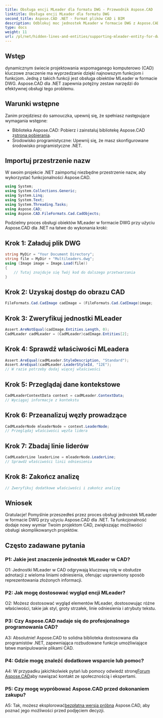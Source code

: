 ```yaml
---
title: Obsługa encji MLeader dla formatu DWG - Przewodnik Aspose.CAD
linktitle: Obsługa encji MLeader dla formatu DWG
second_title: Aspose.CAD .NET - Format plików CAD i BIM
description: Odblokuj moc jednostek MLeader w formacie DWG z Aspose.CAD dla .NET. Ulepsz swoje projekty CAD bez wysiłku.
type: docs
weight: 11
url: /pl/net/hidden-lines-and-entities/supporting-mleader-entity-for-dwg-format/
---
```

## Wstęp

dynamicznym świecie projektowania wspomaganego komputerowo (CAD) kluczowe znaczenie ma wyprzedzanie dzięki najnowszym funkcjom i funkcjom. Jedną z takich funkcji jest obsługa obiektów MLeader w formacie DWG. Aspose.CAD dla .NET zapewnia potężny zestaw narzędzi do efektywnej obsługi tego problemu.

## Warunki wstępne

Zanim przejdziesz do samouczka, upewnij się, że spełniasz następujące wymagania wstępne:

-  Biblioteka Aspose.CAD: Pobierz i zainstaluj bibliotekę Aspose.CAD z[strona pobierania](https://releases.aspose.com/cad/net/).
- Środowisko programistyczne: Upewnij się, że masz skonfigurowane środowisko programistyczne .NET.

## Importuj przestrzenie nazw

W swoim projekcie .NET zaimportuj niezbędne przestrzenie nazw, aby wykorzystać funkcjonalności Aspose.CAD.

```csharp
using System;
using System.Collections.Generic;
using System.Linq;
using System.Text;
using System.Threading.Tasks;
using Aspose.CAD;
using Aspose.CAD.FileFormats.Cad.CadObjects;
```

Podzielmy proces obsługi obiektów MLeader w formacie DWG przy użyciu Aspose.CAD dla .NET na łatwe do wykonania kroki:

## Krok 1: Załaduj plik DWG

```csharp
string MyDir = "Your Document Directory";
string file = MyDir + "Multileaders.dwg";
using (Image image = Image.Load(file))
{
    // Tutaj znajduje się Twój kod do dalszego przetwarzania
}
```

## Krok 2: Uzyskaj dostęp do obrazu CAD

```csharp
FileFormats.Cad.CadImage cadImage = (FileFormats.Cad.CadImage)image;
```

## Krok 3: Zweryfikuj jednostki MLeader

```csharp
Assert.AreNotEqual(cadImage.Entities.Length, 0);
CadMLeader cadMLeader = (CadMLeader)cadImage.Entities[2];
```

## Krok 4: Sprawdź właściwości MLeadera

```csharp
Assert.AreEqual(cadMLeader.StyleDescription, "Standard");
Assert.AreEqual(cadMLeader.LeaderStyleId, "12E");
// W razie potrzeby dodaj więcej właściwości
```

## Krok 5: Przeglądaj dane kontekstowe

```csharp
CadMLeaderContextData context = cadMLeader.ContextData;
// Wyciągaj informacje z kontekstu
```

## Krok 6: Przeanalizuj węzły prowadzące

```csharp
CadMLeaderNode mleaderNode = context.LeaderNode;
// Przeglądaj właściwości węzła lidera
```

## Krok 7: Zbadaj linie liderów

```csharp
CadMLeaderLine leaderLine = mleaderNode.LeaderLine;
// Sprawdź właściwości linii odniesienia
```

## Krok 8: Zakończ analizę

```csharp
// Zweryfikuj dodatkowe właściwości i zakończ analizę
```

## Wniosek

Gratulacje! Pomyślnie przeszedłeś przez proces obsługi jednostek MLeader w formacie DWG przy użyciu Aspose.CAD dla .NET. Ta funkcjonalność dodaje nowy wymiar Twoim projektom CAD, zwiększając możliwości obsługi skomplikowanych projektów.

## Często zadawane pytania

### P1: Jakie jest znaczenie jednostek MLeader w CAD?

O1: Jednostki MLeader w CAD odgrywają kluczową rolę w obsłudze adnotacji z wieloma liniami odniesienia, oferując usprawniony sposób reprezentowania złożonych informacji.

### P2: Jak mogę dostosować wygląd encji MLeader?

O2: Możesz dostosować wygląd elementów MLeader, dostosowując różne właściwości, takie jak styl, groty strzałek, linie odniesienia i atrybuty tekstu.

### P3: Czy Aspose.CAD nadaje się do profesjonalnego programowania CAD?

A3: Absolutnie! Aspose.CAD to solidna biblioteka dostosowana dla programistów .NET, zapewniająca rozbudowane funkcje umożliwiające łatwe manipulowanie plikami CAD.

### P4: Gdzie mogę znaleźć dodatkowe wsparcie lub pomoc?

A4: W przypadku jakichkolwiek pytań lub pomocy odwiedź stronę[Forum Aspose.CAD](https://forum.aspose.com/c/cad/19)aby nawiązać kontakt ze społecznością i ekspertami.

### P5: Czy mogę wypróbować Aspose.CAD przed dokonaniem zakupu?

 A5: Tak, możesz eksplorować[bezpłatna wersja próbna](https://releases.aspose.com/) Aspose.CAD, aby poznać jego możliwości przed podjęciem decyzji.